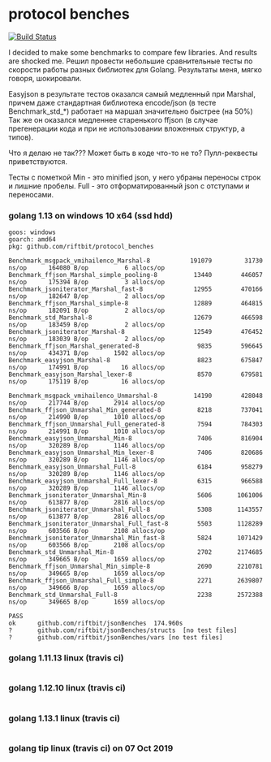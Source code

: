 # protocol benches

[![Build Status](https://travis-ci.org/riftbit/protocol_benches.svg?branch=master)](https://travis-ci.org/riftbit/protocol_benches)

I decided to make some benchmarks to compare few libraries. And results are shocked me.
Решил провести небольшие сравнительные тесты по скорости работы разных библиотек для Golang. Результаты меня, мягко говоря, шокировали. 

Easyjson в результате тестов оказался самый медленный при Marshal, причем даже стандартная библиотека encode/json (в тесте Benchmark_std_*) работает на маршал значительно быстрее (на 50%)
Так же он оказался медленнее старенького ffjson (в случае прегенерации кода и при не использовании вложенных структур, а типов).

Что я делаю не так??? Может быть в коде что-то не то?
Пулл-реквесты приветствуются.

Тесты с пометкой Min - это minified json, у него убраны переносы строк и лишние пробелы. Full - это отформатированный json с отступами и переносами.


### golang 1.13 on windows 10 x64 (ssd hdd)
```
goos: windows
goarch: amd64
pkg: github.com/riftbit/protocol_benches

Benchmark_msgpack_vmihailenco_Marshal-8        	  191079	     31730 ns/op	  164080 B/op	       6 allocs/op
Benchmark_ffjson_Marshal_simple_pooling-8      	   13440	    446057 ns/op	  175394 B/op	       3 allocs/op
Benchmark_jsoniterator_Marshal_fast-8          	   12955	    470166 ns/op	  182647 B/op	       2 allocs/op
Benchmark_ffjson_Marshal_simple-8              	   12889	    464815 ns/op	  182091 B/op	       2 allocs/op
Benchmark_std_Marshal-8                        	   12679	    466598 ns/op	  183459 B/op	       2 allocs/op
Benchmark_jsoniterator_Marshal-8               	   12549	    476452 ns/op	  183039 B/op	       2 allocs/op
Benchmark_ffjson_Marshal_generated-8           	    9835	    596645 ns/op	  434371 B/op	    1502 allocs/op
Benchmark_easyjson_Marshal-8                   	    8823	    675847 ns/op	  174991 B/op	      16 allocs/op
Benchmark_easyjson_Marshal_lexer-8             	    8570	    679581 ns/op	  175119 B/op	      16 allocs/op

Benchmark_msgpack_vmihailenco_Unmarshal-8      	   14190	    428048 ns/op	  217744 B/op	    2914 allocs/op
Benchmark_ffjson_Unmarshal_Min_generated-8     	    8218	    737041 ns/op	  214990 B/op	    1010 allocs/op
Benchmark_ffjson_Unmarshal_Full_generated-8    	    7594	    784303 ns/op	  214991 B/op	    1010 allocs/op
Benchmark_easyjson_Unmarshal_Min-8             	    7406	    816904 ns/op	  320289 B/op	    1146 allocs/op
Benchmark_easyjson_Unmarshal_Min_lexer-8       	    7406	    820686 ns/op	  320289 B/op	    1146 allocs/op
Benchmark_easyjson_Unmarshal_Full-8            	    6184	    958279 ns/op	  320289 B/op	    1146 allocs/op
Benchmark_easyjson_Unmarshal_Full_lexer-8      	    6315	    966588 ns/op	  320289 B/op	    1146 allocs/op
Benchmark_jsoniterator_Unmarshal_Min-8         	    5606	   1061006 ns/op	  613877 B/op	    2816 allocs/op
Benchmark_jsoniterator_Unmarshal_Full-8        	    5308	   1143557 ns/op	  613877 B/op	    2816 allocs/op
Benchmark_jsoniterator_Unmarshal_Full_fast-8   	    5503	   1128289 ns/op	  603566 B/op	    2108 allocs/op
Benchmark_jsoniterator_Unmarshal_Min_fast-8    	    5824	   1071429 ns/op	  603566 B/op	    2108 allocs/op
Benchmark_std_Unmarshal_Min-8                  	    2702	   2174685 ns/op	  349665 B/op	    1659 allocs/op
Benchmark_ffjson_Unmarshal_Min_simple-8        	    2690	   2210781 ns/op	  349665 B/op	    1659 allocs/op
Benchmark_ffjson_Unmarshal_Full_simple-8       	    2271	   2639807 ns/op	  349666 B/op	    1659 allocs/op
Benchmark_std_Unmarshal_Full-8                 	    2238	   2572388 ns/op	  349665 B/op	    1659 allocs/op

PASS
ok  	github.com/riftbit/jsonBenches	174.960s
?   	github.com/riftbit/jsonBenches/structs	[no test files]
?   	github.com/riftbit/jsonBenches/vars	[no test files]
```


### golang 1.11.13 linux (travis ci)
```

```


### golang 1.12.10 linux (travis ci)
```

```

### golang 1.13.1 linux (travis ci)
```

```

### golang tip linux (travis ci) on 07 Oct 2019
```

```